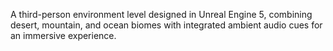 A third-person environment level designed in Unreal Engine 5, combining desert, mountain, and ocean biomes with integrated ambient audio cues for an immersive experience.
